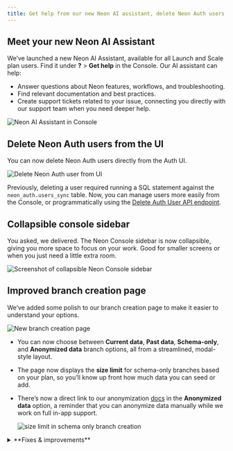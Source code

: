 ```yaml
---
title: Get help from our new Neon AI assistant, delete Neon Auth users, UI improvements, and more
---
```


## Meet your new Neon AI Assistant

We’ve launched a new Neon AI Assistant, available for all Launch and Scale plan users. Find it under **?** > **Get help** in the Console. Our AI assistant can help:

- Answer questions about Neon features, workflows, and troubleshooting.
- Find relevant documentation and best practices.
- Create support tickets related to your issue, connecting you directly with our support team when you need deeper help.

![Neon AI Assistant in Console](/docs/relnotes/neon_ai_assistant.png)

## Delete Neon Auth users from the UI

You can now delete Neon Auth users directly from the Auth UI.

![Delete Neon Auth user from UI](/docs/relnotes/delete_user.png)

Previously, deleting a user required running a SQL statement against the `neon_auth.users_sync` table. Now, you can manage users more easily from the Console, or programmatically using the [Delete Auth User API endpoint](https://api-docs.neon.tech/reference/deleteneonauthuser).

## Collapsible console sidebar

You asked, we delivered. The Neon Console sidebar is now collapsible, giving you more space to focus on your work. Good for smaller screens or when you just need a little extra room.

![Screenshot of collapsible Neon Console sidebar](/docs/relnotes/collapse_menu.png)

## Improved branch creation page

We’ve added some polish to our branch creation page to make it easier to understand your options.

![New branch creation page](/docs/relnotes/create_branch_new.png)

- You can now choose between **Current data**, **Past data**, **Schema-only**, and **Anonymized data** branch options, all from a streamlined, modal-style layout.
- The page now displays the **size limit** for schema-only branches based on your plan, so you’ll know up front how much data you can seed or add.
- There’s now a direct link to our anonymization [docs](/docs/workflows/data-anonymization) in the **Anonymized data** option, a reminder that you can anonymize data manually while we work on full in-app support.

  ![size limit in schema only branch creation](/docs/relnotes/schema_branch_limit.png)

<details>

<summary>**Fixes & improvements**</summary>

- **Neon Console**
  - When adding an OpenTelemetry (OTel) integration, credential validation is now non-blocking. If we detect an issue, you’ll see a warning, but you can still continue if you choose to. Useful for connecting to a provider we can't fully validate yet.

- **Drizzle Studio update**
  - Drizzle Studio, which powers the **Tables** page in the Neon Console, has been updated to version 1.1.4. For details about the latest updates, see the [Neon Drizzle Studio Integration Changelog](https://github.com/neondatabase/neon-drizzle-studio-changelog/blob/main/CHANGELOG.md).

</details>
